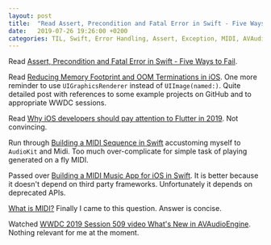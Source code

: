 ```yaml
---
layout: post
title:  "Read Assert, Precondition and Fatal Error in Swift - Five Ways to Fail; Reducing Memory Footprint and OOM Terminations in iOS; Played with generating MIDI in iOS"
date:   2019-07-26 19:26:00 +0200
categories: TIL, Swift, Error Handling, Assert, Exception, MIDI, AVAudioEngine
---
```

Read [Assert, Precondition and Fatal Error in Swift - Five Ways to Fail](https://agostini.tech/2017/10/01/assert-precondition-and-fatal-error-in-swift/).

Read [Reducing Memory Footprint and OOM Terminations in iOS](https://medium.com/flawless-app-stories/techniques-to-reduce-memory-footprint-and-oom-terminations-in-ios-a0f6bef38217). One more reminder to use `UIGraphicsRenderer` instead of `UIImage(named:)`. Quite detailed post with references to some example projects on GitHub and to appropriate WWDC sessions.

Read [Why iOS developers should pay attention to Flutter in 2019](https://flawlessapp.io/blog/why-ios-developers-should-pay-attention-to-flutter-in-2019/). Not convincing.

Run through [Building a MIDI Sequence in Swift](https://medium.com/@oleary.audio/building-a-midi-sequence-in-swift-bed5f5c2bb7d) accustoming myself to `AudioKit` and Midi. Too much over-complicate for simple task of playing generated on a fly MIDI.

Passed over [Building a MIDI Music App for iOS in Swift](https://blog.codeship.com/building-a-midi-music-app-for-ios-in-swift/). It is better because it doesn't depend on third party frameworks. Unfortunately it depends on deprecated APIs.

[What is MIDI?](https://www.instructables.com/id/What-is-MIDI/) Finally I came to this question. Answer is concise.

Watched [WWDC 2019 Session 509 video What's New in AVAudioEngine](https://developer.apple.com/videos/play/wwdc2019/510/). Nothing relevant for me at the moment.
